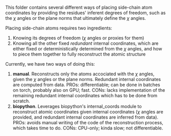 
This folder contains several different ways of placing side-chain atom coordinates by providing the residues' inferent degrees of freedom, such as the $\chi$ angles or the plane norms that ultimately define the $\chi$ angles.

Placing side-chain atoms requires two ingredients:
1. Knowing its degrees of freedom ($\chi$ angles or proxies for them)
2. Knowing all the other fixed *redundant* internal coordinates, which are either fixed or deterministically determined from the $\chi$ angles, and how to piece them together to fully reconstruct the atomic structure

Currently, we have two ways of doing this:
1. **manual**. Reconstructs only the atoms accociated with the $\chi$ angles, given the $\chi$ angles or the plane norms. Redundant internal coordinates are computed from data. PROs: differentiable; can be done in batches on torch, probably also on GPU; fast. CONs: lacks implementation of the remaining redundant internal coordinates which has to be done from scratch.
2. **biopython**. Leverages biopython's internal_coords module to reconstruct atomic coordinates given internal coordinates ($\chi$ angles are provided, and redundant internal coordinates are inferred from data). PROs: avoids manual writing of the code of the reconstruction process, which takes time to do. CONs: CPU-only; kinda slow; not differentiable.
